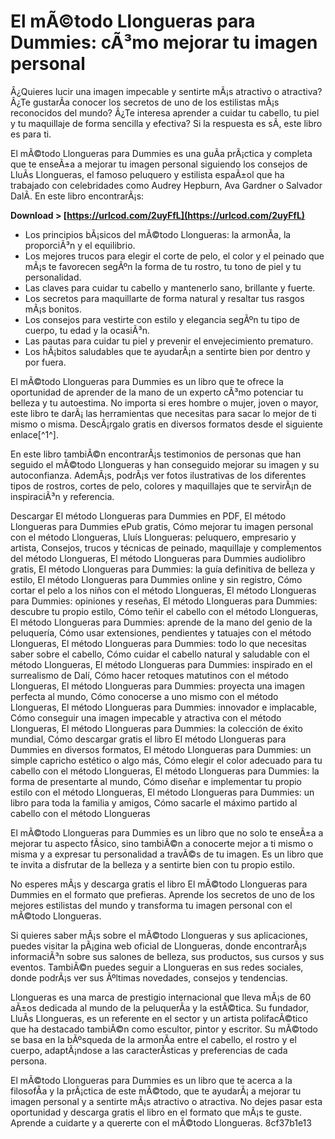 # El mÃ©todo Llongueras para Dummies: cÃ³mo mejorar tu imagen personal
 
Â¿Quieres lucir una imagen impecable y sentirte mÃ¡s atractivo o atractiva? Â¿Te gustarÃ­a conocer los secretos de uno de los estilistas mÃ¡s reconocidos del mundo? Â¿Te interesa aprender a cuidar tu cabello, tu piel y tu maquillaje de forma sencilla y efectiva? Si la respuesta es sÃ­, este libro es para ti.
 
El mÃ©todo Llongueras para Dummies es una guÃ­a prÃ¡ctica y completa que te enseÃ±a a mejorar tu imagen personal siguiendo los consejos de LluÃ­s Llongueras, el famoso peluquero y estilista espaÃ±ol que ha trabajado con celebridades como Audrey Hepburn, Ava Gardner o Salvador DalÃ­. En este libro encontrarÃ¡s:
 
**Download &gt; [https://urlcod.com/2uyFfL](https://urlcod.com/2uyFfL)**


 
- Los principios bÃ¡sicos del mÃ©todo Llongueras: la armonÃ­a, la proporciÃ³n y el equilibrio.
- Los mejores trucos para elegir el corte de pelo, el color y el peinado que mÃ¡s te favorecen segÃºn la forma de tu rostro, tu tono de piel y tu personalidad.
- Las claves para cuidar tu cabello y mantenerlo sano, brillante y fuerte.
- Los secretos para maquillarte de forma natural y resaltar tus rasgos mÃ¡s bonitos.
- Los consejos para vestirte con estilo y elegancia segÃºn tu tipo de cuerpo, tu edad y la ocasiÃ³n.
- Las pautas para cuidar tu piel y prevenir el envejecimiento prematuro.
- Los hÃ¡bitos saludables que te ayudarÃ¡n a sentirte bien por dentro y por fuera.

El mÃ©todo Llongueras para Dummies es un libro que te ofrece la oportunidad de aprender de la mano de un experto cÃ³mo potenciar tu belleza y tu autoestima. No importa si eres hombre o mujer, joven o mayor, este libro te darÃ¡ las herramientas que necesitas para sacar lo mejor de ti mismo o misma. DescÃ¡rgalo gratis en diversos formatos desde el siguiente enlace[^1^].

En este libro tambiÃ©n encontrarÃ¡s testimonios de personas que han seguido el mÃ©todo Llongueras y han conseguido mejorar su imagen y su autoconfianza. AdemÃ¡s, podrÃ¡s ver fotos ilustrativas de los diferentes tipos de rostros, cortes de pelo, colores y maquillajes que te servirÃ¡n de inspiraciÃ³n y referencia.
 
Descargar El método Llongueras para Dummies en PDF,  El método Llongueras para Dummies ePub gratis,  Cómo mejorar tu imagen personal con el método Llongueras,  Lluís Llongueras: peluquero, empresario y artista,  Consejos, trucos y técnicas de peinado, maquillaje y complementos del método Llongueras,  El método Llongueras para Dummies audiolibro gratis,  El método Llongueras para Dummies: la guía definitiva de belleza y estilo,  El método Llongueras para Dummies online y sin registro,  Cómo cortar el pelo a los niños con el método Llongueras,  El método Llongueras para Dummies: opiniones y reseñas,  El método Llongueras para Dummies: descubre tu propio estilo,  Cómo teñir el cabello con el método Llongueras,  El método Llongueras para Dummies: aprende de la mano del genio de la peluquería,  Cómo usar extensiones, pendientes y tatuajes con el método Llongueras,  El método Llongueras para Dummies: todo lo que necesitas saber sobre el cabello,  Cómo cuidar el cabello natural y saludable con el método Llongueras,  El método Llongueras para Dummies: inspirado en el surrealismo de Dalí,  Cómo hacer retoques matutinos con el método Llongueras,  El método Llongueras para Dummies: proyecta una imagen perfecta al mundo,  Cómo conocerse a uno mismo con el método Llongueras,  El método Llongueras para Dummies: innovador e implacable,  Cómo conseguir una imagen impecable y atractiva con el método Llongueras,  El método Llongueras para Dummies: la colección de éxito mundial,  Cómo descargar gratis el libro El método Llongueras para Dummies en diversos formatos,  El método Llongueras para Dummies: un simple capricho estético o algo más,  Cómo elegir el color adecuado para tu cabello con el método Llongueras,  El método Llongueras para Dummies: la forma de presentarte al mundo,  Cómo diseñar e implementar tu propio estilo con el método Llongueras,  El método Llongueras para Dummies: un libro para toda la familia y amigos,  Cómo sacarle el máximo partido al cabello con el método Llongueras
 
El mÃ©todo Llongueras para Dummies es un libro que no solo te enseÃ±a a mejorar tu aspecto fÃ­sico, sino tambiÃ©n a conocerte mejor a ti mismo o misma y a expresar tu personalidad a travÃ©s de tu imagen. Es un libro que te invita a disfrutar de la belleza y a sentirte bien con tu propio estilo.
 
No esperes mÃ¡s y descarga gratis el libro El mÃ©todo Llongueras para Dummies en el formato que prefieras. Aprende los secretos de uno de los mejores estilistas del mundo y transforma tu imagen personal con el mÃ©todo Llongueras.

Si quieres saber mÃ¡s sobre el mÃ©todo Llongueras y sus aplicaciones, puedes visitar la pÃ¡gina web oficial de Llongueras, donde encontrarÃ¡s informaciÃ³n sobre sus salones de belleza, sus productos, sus cursos y sus eventos. TambiÃ©n puedes seguir a Llongueras en sus redes sociales, donde podrÃ¡s ver sus Ãºltimas novedades, consejos y tendencias.
 
Llongueras es una marca de prestigio internacional que lleva mÃ¡s de 60 aÃ±os dedicada al mundo de la peluquerÃ­a y la estÃ©tica. Su fundador, LluÃ­s Llongueras, es un referente en el sector y un artista polifacÃ©tico que ha destacado tambiÃ©n como escultor, pintor y escritor. Su mÃ©todo se basa en la bÃºsqueda de la armonÃ­a entre el cabello, el rostro y el cuerpo, adaptÃ¡ndose a las caracterÃ­sticas y preferencias de cada persona.
 
El mÃ©todo Llongueras para Dummies es un libro que te acerca a la filosofÃ­a y la prÃ¡ctica de este mÃ©todo, que te ayudarÃ¡ a mejorar tu imagen personal y a sentirte mÃ¡s atractivo o atractiva. No dejes pasar esta oportunidad y descarga gratis el libro en el formato que mÃ¡s te guste. Aprende a cuidarte y a quererte con el mÃ©todo Llongueras.
 8cf37b1e13
 

